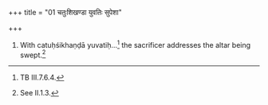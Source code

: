 +++
title = "01 चतुःशिखण्डा युवतिः सुपेशा"

+++
1. With catuḥśikhaṇḍā yuvatiḥ...[^1] the sacrificer addresses the altar being swept.[^2]  

[^1]: TB III.7.6.4.  

[^2]: See II.1.3.
